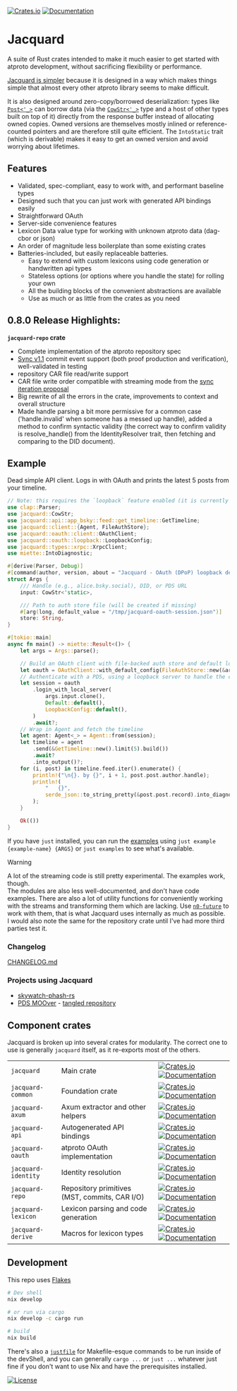 [![Crates.io](https://img.shields.io/crates/v/jacquard.svg)](https://crates.io/crates/jacquard) [![Documentation](https://docs.rs/jacquard/badge.svg)](https://docs.rs/jacquard)

# Jacquard

A suite of Rust crates intended to make it much easier to get started with atproto development, without sacrificing flexibility or performance.

[Jacquard is simpler](https://whtwnd.com/nonbinary.computer/3m33efvsylz2s) because it is designed in a way which makes things simple that almost every other atproto library seems to make difficult.

It is also designed around zero-copy/borrowed deserialization: types like [`Post<'_>`](https://tangled.org/@nonbinary.computer/jacquard/blob/main/crates/jacquard-api/src/app_bsky/feed/post.rs) can borrow data (via the [`CowStr<'_>`](https://docs.rs/jacquard/latest/jacquard/cowstr/enum.CowStr.html) type and a host of other types built on top of it) directly from the response buffer instead of allocating owned copies. Owned versions are themselves mostly inlined or reference-counted pointers and are therefore still quite efficient. The `IntoStatic` trait (which is derivable) makes it easy to get an owned version and avoid worrying about lifetimes.

## Features

- Validated, spec-compliant, easy to work with, and performant baseline types
- Designed such that you can just work with generated API bindings easily
- Straightforward OAuth
- Server-side convenience features
- Lexicon Data value type for working with unknown atproto data (dag-cbor or json)
- An order of magnitude less boilerplate than some existing crates
- Batteries-included, but easily replaceable batteries.
   - Easy to extend with custom lexicons using code generation or handwritten api types
   - Stateless options (or options where you handle the state) for rolling your own
   - All the building blocks of the convenient abstractions are available
   - Use as much or as little from the crates as you need

## 0.8.0 Release Highlights:

**`jacquard-repo` crate**
 - Complete implementation of the atproto repository spec
 - [Sync v1.1](https://github.com/bluesky-social/proposals/blob/main/0006-sync-iteration/README.md#commit-validation-mst-operation-inversion) commit event support (both proof production and verification), well-validated in testing
 - repository CAR file read/write support
 - CAR file write order compatible with streaming mode from the [sync iteration proposal](https://github.com/bluesky-social/proposals/blob/main/0006-sync-iteration/README.md#streaming-car-processing)
 - Big rewrite of all the errors in the crate, improvements to context and overall structure
 - Made handle parsing a bit more permissive for a common case ('handle.invalid' when someone has a messed up handle), added a method to confirm syntactic validity (the correct way to confirm validity is resolve_handle() from the  IdentityResolver trait, then fetching and comparing to the DID document).

## Example

Dead simple API client. Logs in with OAuth and prints the latest 5 posts from your timeline.

```rust
// Note: this requires the `loopback` feature enabled (it is currently by default)
use clap::Parser;
use jacquard::CowStr;
use jacquard::api::app_bsky::feed::get_timeline::GetTimeline;
use jacquard::client::{Agent, FileAuthStore};
use jacquard::oauth::client::OAuthClient;
use jacquard::oauth::loopback::LoopbackConfig;
use jacquard::types::xrpc::XrpcClient;
use miette::IntoDiagnostic;

#[derive(Parser, Debug)]
#[command(author, version, about = "Jacquard - OAuth (DPoP) loopback demo")]
struct Args {
    /// Handle (e.g., alice.bsky.social), DID, or PDS URL
    input: CowStr<'static>,

    /// Path to auth store file (will be created if missing)
    #[arg(long, default_value = "/tmp/jacquard-oauth-session.json")]
    store: String,
}

#[tokio::main]
async fn main() -> miette::Result<()> {
    let args = Args::parse();

    // Build an OAuth client with file-backed auth store and default localhost config
    let oauth = OAuthClient::with_default_config(FileAuthStore::new(&args.store));
    // Authenticate with a PDS, using a loopback server to handle the callback flow
    let session = oauth
        .login_with_local_server(
            args.input.clone(),
            Default::default(),
            LoopbackConfig::default(),
        )
        .await?;
    // Wrap in Agent and fetch the timeline
    let agent: Agent<_> = Agent::from(session);
    let timeline = agent
        .send(&GetTimeline::new().limit(5).build())
        .await?
        .into_output()?;
    for (i, post) in timeline.feed.iter().enumerate() {
        println!("\n{}. by {}", i + 1, post.post.author.handle);
        println!(
            "   {}",
            serde_json::to_string_pretty(&post.post.record).into_diagnostic()?
        );
    }

    Ok(())
}

```

If you have `just` installed, you can run the [examples](https://tangled.org/@nonbinary.computer/jacquard/tree/main/examples) using `just example {example-name} {ARGS}` or `just examples` to see what's available.

> [!WARNING]
> A lot of the streaming code is still pretty experimental. The examples work, though.\
The modules are also less well-documented, and don't have code examples. There are also a lot of utility functions for conveniently working with the streams and transforming them which are lacking. Use [`n0-future`](https://docs.rs/n0-future/latest/n0_future/index.html) to work with them, that is what Jacquard uses internally as much as possible.\
>I would also note the same for the repository crate until I've had more third parties test it.

### Changelog

[CHANGELOG.md](./CHANGELOG.md)

<!--### Testimonials

- ["the most straightforward interface to atproto I've encountered so far."](https://bsky.app/profile/offline.mountainherder.xyz/post/3m3xwewzs3k2v) - @offline.mountainherder.xyz

- "It has saved me a lot of time already! Well worth a few beers and or microcontrollers" - [@baileytownsend.dev](https://bsky.app/profile/baileytownsend.dev)-->

### Projects using Jacquard

- [skywatch-phash-rs](https://tangled.org/@skywatch.blue/skywatch-phash-rs)
- [PDS MOOver](https://pdsmoover.com/) - [tangled repository](https://tangled.org/@baileytownsend.dev/pds-moover)

## Component crates

Jacquard is broken up into several crates for modularity. The correct one to use is generally `jacquard` itself, as it re-exports most of the others.

| | | |
| --- | --- | --- |
| `jacquard` | Main crate | [![Crates.io](https://img.shields.io/crates/v/jacquard.svg)](https://crates.io/crates/jacquard) [![Documentation](https://docs.rs/jacquard/badge.svg)](https://docs.rs/jacquard) |
|`jacquard-common` | Foundation crate | [![Crates.io](https://img.shields.io/crates/v/jacquard-common.svg)](https://crates.io/crates/jacquard-common) [![Documentation](https://docs.rs/jacquard-common/badge.svg)](https://docs.rs/jacquard-common)|
| `jacquard-axum` | Axum extractor and other helpers | [![Crates.io](https://img.shields.io/crates/v/jacquard-axum.svg)](https://crates.io/crates/jacquard-axum) [![Documentation](https://docs.rs/jacquard-axum/badge.svg)](https://docs.rs/jacquard-axum) |
| `jacquard-api` | Autogenerated API bindings | [![Crates.io](https://img.shields.io/crates/v/jacquard-api.svg)](https://crates.io/crates/jacquard-api) [![Documentation](https://docs.rs/jacquard-api/badge.svg)](https://docs.rs/jacquard-api) |
| `jacquard-oauth` | atproto OAuth implementation | [![Crates.io](https://img.shields.io/crates/v/jacquard-oauth.svg)](https://crates.io/crates/jacquard-oauth) [![Documentation](https://docs.rs/jacquard-oauth/badge.svg)](https://docs.rs/jacquard-oauth) |
| `jacquard-identity` | Identity resolution | [![Crates.io](https://img.shields.io/crates/v/jacquard-identity.svg)](https://crates.io/crates/jacquard-identity) [![Documentation](https://docs.rs/jacquard-identity/badge.svg)](https://docs.rs/jacquard-identity) |
| `jacquard-repo` | Repository primitives (MST, commits, CAR I/O) | [![Crates.io](https://img.shields.io/crates/v/jacquard-repo.svg)](https://crates.io/crates/jacquard-repo) [![Documentation](https://docs.rs/jacquard-repo/badge.svg)](https://docs.rs/jacquard-repo) |
| `jacquard-lexicon` | Lexicon parsing and code generation | [![Crates.io](https://img.shields.io/crates/v/jacquard-lexicon.svg)](https://crates.io/crates/jacquard-lexicon) [![Documentation](https://docs.rs/jacquard-lexicon/badge.svg)](https://docs.rs/jacquard-lexicon) |
| `jacquard-derive` | Macros for lexicon types | [![Crates.io](https://img.shields.io/crates/v/jacquard-derive.svg)](https://crates.io/crates/jacquard-derive) [![Documentation](https://docs.rs/jacquard-derive/badge.svg)](https://docs.rs/jacquard-derive) |

## Development

This repo uses [Flakes](https://nixos.asia/en/flakes)

```bash
# Dev shell
nix develop

# or run via cargo
nix develop -c cargo run

# build
nix build
```

There's also a [`justfile`](https://just.systems/) for Makefile-esque commands to be run inside of the devShell, and you can generally `cargo ...` or `just ...` whatever just fine if you don't want to use Nix and have the prerequisites installed.

[![License](https://img.shields.io/crates/l/jacquard.svg)](./LICENSE)
